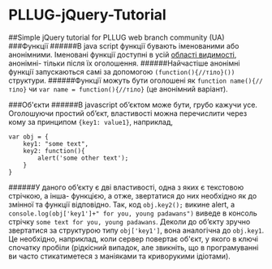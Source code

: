 # PLLUG-jQuery-Tutorial
##Simple jQuery tutorial for PLLUG web branch community (UA)
###Функції
######В java script функції бувають іменованими або анонімними. Іменовані функції доступні в усій [області видимості](https://ru.wikipedia.org/wiki/%D0%9E%D0%B1%D0%BB%D0%B0%D1%81%D1%82%D1%8C_%D0%B2%D0%B8%D0%B4%D0%B8%D0%BC%D0%BE%D1%81%D1%82%D0%B8), анонімні- тільки після їх оголошення. ######Найчастіше анонімні функції запускаються самі за допомогою `(function(){//тіло}())` структури.
######Функції можуть бути оголошені як `function name(){//тіло}` чи `var name = function(){//тіло}` (це анонімний варіант). 

###Об'єкти
######В javascript об’єктом може бути, грубо кажучи усе. Оголошуючи простий об’єкт, властивості можна перечислити через кому за принципом `{key1: value1}`, наприклад,
```
var obj = {
	key1: "some text",
	key2: function(){
		alert('some other text');
	}
}
```
######У даного об’єкту є дві властивості, одна з яких є текстовою стрічкою, а інша- функцією, а отже, звертатися до них необхідно як до змінної та функції відповідно. Так, код `obj.key2();` викине alert, а `console.log(obj['key1']+" for you, young padawans")` виведе в консоль стрічку `some text for you, young padawans`. Деколи до об’єкту зручно звертатися за структурою типу `obj['key1']`, вона аналогічна до `obj.key1`. Це необхідно, наприклад, коли сервер повертає об'єкт, у якого в ключі спочатку пробіли (рідкісний випадок, але звикніть, що в програмуванні ви часто стикатиметеся з маніяками та криворукими ідіотами). 
